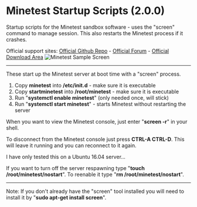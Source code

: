 # Minetest Startup Scripts (2.0.0)
Startup scripts for the Minetest sandbox software - uses the "screen" command to manage session. This also restarts the Minetest process if it crashes.

Official support sites: [Official Github Repo](https://github.com/fstltna/MinetestStartup) - [Official Forum](https://minecity.online/index.php/forum/startup-scripts)  - [Official Download Area](https://minecity.online/index.php/downloads/category/5-server-tools)
![Minetest Sample Screen](https://MineCity.online/minetest_demo.png) 

---
These start up the Minetest server at boot time with a "screen" process.

1. Copy **minetest** into **/etc/init.d** - make sure it is executable
2. Copy **startminetest** into **/root/minetest** - make sure it is executable
4. Run "**systemctl enable minetest**" (only needed once, will stick)
5. Run "**systemctl start minetest**" - starts Minetest without restarting the server

When you want to view the Minetest console, just enter "**screen -r**" in your shell.

To disconnect from the Minetest console just press **CTRL-A CTRL-D**. This will leave it running and you can reconnect to it again.

I have only tested this on a Ubuntu 16.04 server...

If you want to turn off the server respawning type "**touch /root/minetest/nostart**". To reenable it type "**rm /root/minetest/nostart**".

---
Note: If you don't already have the "screen" tool installed you will need to install it by "**sudo apt-get install screen**".
